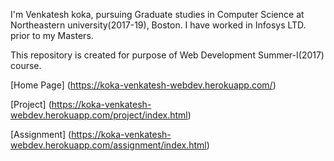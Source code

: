 
I'm Venkatesh koka, pursuing Graduate studies in Computer Science at Northeastern university(2017-19), Boston. I have worked in Infosys LTD. prior to my Masters.

This repository is created for purpose of Web Development Summer-I(2017) course.

[Home Page] (https://koka-venkatesh-webdev.herokuapp.com/)

[Project] (https://koka-venkatesh-webdev.herokuapp.com/project/index.html)

[Assignment] (https://koka-venkatesh-webdev.herokuapp.com/assignment/index.html)
